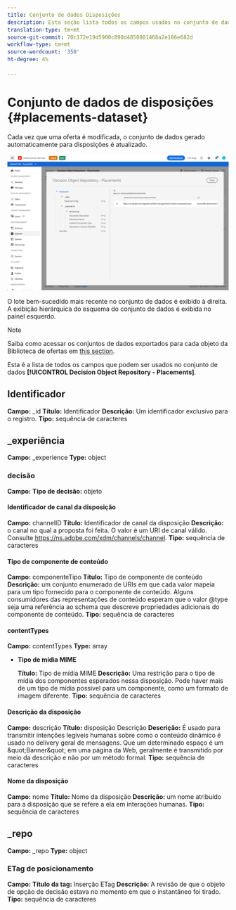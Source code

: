 ```yaml
---
title: Conjunto de dados Disposições
description: Esta seção lista todos os campos usados no conjunto de dados exportado para disposições.
translation-type: tm+mt
source-git-commit: 70c172e19d5900c898d4850801468a2e186e682d
workflow-type: tm+mt
source-wordcount: '350'
ht-degree: 4%

---
```


# Conjunto de dados de disposições {#placements-dataset}

Cada vez que uma oferta é modificada, o conjunto de dados gerado automaticamente para disposições é atualizado.

![](../../assets/dataset-placements.png)

O lote bem-sucedido mais recente no conjunto de dados é exibido à direita. A exibição hierárquica do esquema do conjunto de dados é exibida no painel esquerdo.

>[!NOTE]
>
>Saiba como acessar os conjuntos de dados exportados para cada objeto da Biblioteca de ofertas em [this section](../export-catalog/access-dataset.md).

Esta é a lista de todos os campos que podem ser usados no conjunto de dados **[!UICONTROL Decision Object Repository - Placements]**.

<!--A placement describes a location or place in a personalized message. It is used to set technical constraints for content that the personalization decision supplies. The placement also represents a request to produce certain types of metrics when an experience event is produced where this placement is involved. For instance, the placement facilitates a personalized clickable image inside an email shown to an end-user. The placement may for instance request from the assembled experience that the click on its image gets reported in an experience event with a metric https://ns.adobe.com/xdm/data/metrics/web/linkclicks and a reference to this placement.-->

## Identificador

**Campo:** _id 
**Título:** Identificador 
**Descrição:** Um identificador exclusivo para o registro.
**Tipo:** sequência de caracteres

## _experiência

**Campo:** _experience 
**Type:** object

### decisão

**Campo:** 
**Tipo de decisão:** objeto

#### Identificador de canal da disposição

**Campo:** channelID 
**Título:** Identificador de canal da disposição 
**Descrição:** o canal no qual a proposta foi feita. O valor é um URI de canal válido. Consulte https://ns.adobe.com/xdm/channels/channel.
**Tipo:** sequência de caracteres

#### Tipo de componente de conteúdo

**Campo:** componenteTipo 
**Título:** Tipo de componente de conteúdo 
**Descrição:** um conjunto enumerado de URIs em que cada valor mapeia para um tipo fornecido para o componente de conteúdo. Alguns consumidores das representações de conteúdo esperam que o valor @type seja uma referência ao schema que descreve propriedades adicionais do componente de conteúdo.
**Tipo:** sequência de caracteres

#### contentTypes

**Campo:** contentTypes 
**Type:** array

* **Tipo de mídia MIME**

   **Título:** Tipo de mídia MIME
   **Descrição:** Uma restrição para o tipo de mídia dos componentes esperados nessa disposição. Pode haver mais de um tipo de mídia possível para um componente, como um formato de imagem diferente.
   **Tipo:** sequência de caracteres

#### Descrição da disposição

**Campo:** descrição 
**Título:** disposição Descrição 
**Descrição:** É usado para transmitir intenções legíveis humanas sobre como o conteúdo dinâmico é usado no delivery geral de mensagens. Que um determinado espaço é um \&quot;Banner\&quot; em uma página da Web, geralmente é transmitido por meio da descrição e não por um método formal.
**Tipo:** sequência de caracteres

#### Nome da disposição

**Campo:** nome 
**Título:** Nome da disposição 
**Descrição:** um nome atribuído para a disposição que se refere a ela em interações humanas.
**Tipo:** sequência de caracteres

## _repo

**Campo:** _repo 
**Type:** object

### ETag de posicionamento

**Campo:** 
**Título da tag:** Inserção ETag 
**Descrição:** A revisão de que o objeto de opção de decisão estava no momento em que o instantâneo foi tirado.
**Tipo:** sequência de caracteres
